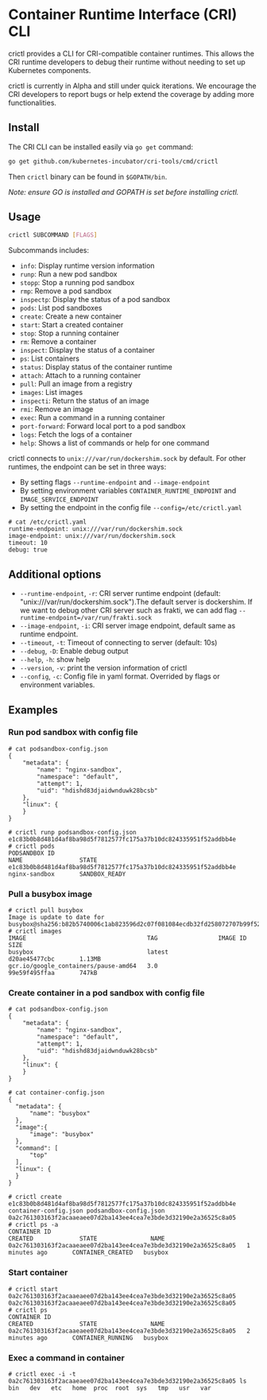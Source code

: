 # Container Runtime Interface (CRI) CLI

crictl provides a CLI for CRI-compatible container runtimes. This allows the CRI runtime developers to debug their runtime without needing to set up Kubernetes components.

crictl is currently in Alpha and still under quick iterations. We encourage the CRI developers to report bugs or help extend the coverage by adding more functionalities.

## Install

The CRI CLI can be installed easily via `go get` command:

```sh
go get github.com/kubernetes-incubator/cri-tools/cmd/crictl
```

Then `crictl` binary can be found in `$GOPATH/bin`.

*Note: ensure GO is installed and GOPATH is set before installing crictl.*

## Usage

```sh
crictl SUBCOMMAND [FLAGS]
```

Subcommands includes:

- `info`:          Display runtime version information
- `runp`:          Run a new pod sandbox
- `stopp`:         Stop a running pod sandbox
- `rmp`:           Remove a pod sandbox
- `inspectp`:      Display the status of a pod sandbox
- `pods`:          List pod sandboxes
- `create`:        Create a new container
- `start`:         Start a created container
- `stop`:          Stop a running container
- `rm`:            Remove a container
- `inspect`:       Display the status of a container
- `ps`:            List containers
- `status`:        Display status of the container runtime
- `attach`:        Attach to a running container
- `pull`:          Pull an image from a registry
- `images`:        List images
- `inspecti`:      Return the status of an image
- `rmi`:           Remove an image
- `exec`:          Run a command in a running container
- `port-forward`:  Forward local port to a pod sandbox
- `logs`:          Fetch the logs of a container
- `help`:          Shows a list of commands or help for one command

crictl connects to `unix:///var/run/dockershim.sock` by default. For other runtimes, the endpoint can be set in three ways:

- By setting flags `--runtime-endpoint` and `--image-endpoint`
- By setting environment variables `CONTAINER_RUNTIME_ENDPOINT` and `IMAGE_SERVICE_ENDPOINT`
- By setting the endpoint in the config file `--config=/etc/crictl.yaml`

```
# cat /etc/crictl.yaml
runtime-endpoint: unix:///var/run/dockershim.sock
image-endpoint: unix:///var/run/dockershim.sock
timeout: 10
debug: true
```

## Additional options

- `--runtime-endpoint`, `-r`: CRI server runtime endpoint (default: "unix:///var/run/dockershim.sock").The default server is dockershim. If we want to debug other CRI server such as frakti, we can add flag `--runtime-endpoint=/var/run/frakti.sock`
- `--image-endpoint`, `-i`: CRI server image endpoint, default same as runtime endpoint.
- `--timeout`, `-t`: Timeout of connecting to server (default: 10s)
- `--debug`, `-D`: Enable debug output
- `--help`, `-h`: show help
- `--version`, `-v`: print the version information of crictl
- `--config`, `-c`: Config file in yaml format. Overrided by flags or environment variables.

## Examples

### Run pod sandbox with config file

```
# cat podsandbox-config.json
{
    "metadata": {
        "name": "nginx-sandbox",
        "namespace": "default",
        "attempt": 1,
        "uid": "hdishd83djaidwnduwk28bcsb"
    },
    "linux": {
    }
}

# crictl runp podsandbox-config.json
e1c83b0b8d481d4af8ba98d5f7812577fc175a37b10dc824335951f52addbb4e
# crictl pods
PODSANDBOX ID                                                      NAME                STATE
e1c83b0b8d481d4af8ba98d5f7812577fc175a37b10dc824335951f52addbb4e   nginx-sandbox       SANDBOX_READY
```

### Pull a busybox image

```
# crictl pull busybox
Image is update to date for busybox@sha256:b82b5740006c1ab823596d2c07f081084ecdb32fd258072707b99f52a3cb8692
# crictl images
IMAGE                                  TAG                 IMAGE ID            SIZE
busybox                                latest              d20ae45477cbc       1.13MB
gcr.io/google_containers/pause-amd64   3.0                 99e59f495ffaa       747kB
```

### Create container in a pod sandbox with config file

```
# cat podsandbox-config.json
{
    "metadata": {
        "name": "nginx-sandbox",
        "namespace": "default",
        "attempt": 1,
        "uid": "hdishd83djaidwnduwk28bcsb"
    },
    "linux": {
    }
}

# cat container-config.json
{
  "metadata": {
      "name": "busybox"
  },
  "image":{
      "image": "busybox"
  },
  "command": [
      "top"
  ],
  "linux": {
  }
}

# crictl create e1c83b0b8d481d4af8ba98d5f7812577fc175a37b10dc824335951f52addbb4e container-config.json podsandbox-config.json
0a2c761303163f2acaaeaee07d2ba143ee4cea7e3bde3d32190e2a36525c8a05
# crictl ps -a
CONTAINER ID                                                       CREATED             STATE               NAME
0a2c761303163f2acaaeaee07d2ba143ee4cea7e3bde3d32190e2a36525c8a05   1 minutes ago       CONTAINER_CREATED   busybox
```

### Start container

```
# crictl start 0a2c761303163f2acaaeaee07d2ba143ee4cea7e3bde3d32190e2a36525c8a05
0a2c761303163f2acaaeaee07d2ba143ee4cea7e3bde3d32190e2a36525c8a05
# crictl ps
CONTAINER ID                                                       CREATED             STATE               NAME
0a2c761303163f2acaaeaee07d2ba143ee4cea7e3bde3d32190e2a36525c8a05   2 minutes ago       CONTAINER_RUNNING   busybox
```

### Exec a command in container

```
# crictl exec -i -t 0a2c761303163f2acaaeaee07d2ba143ee4cea7e3bde3d32190e2a36525c8a05 ls
bin   dev   etc   home  proc  root  sys   tmp   usr   var
```
